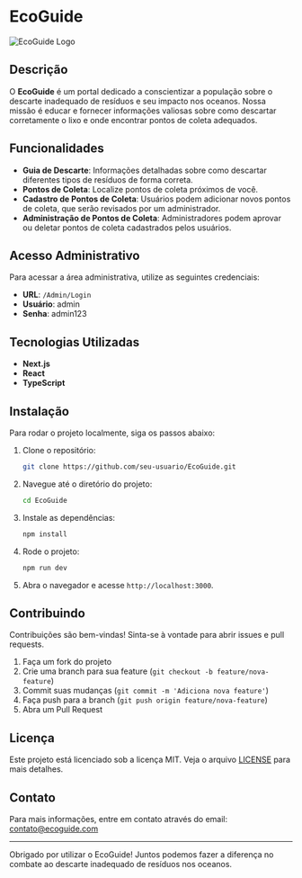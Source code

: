 # EcoGuide

![EcoGuide Logo](link-para-logo.png)

## Descrição

O **EcoGuide** é um portal dedicado a conscientizar a população sobre o descarte inadequado de resíduos e seu impacto nos oceanos. Nossa missão é educar e fornecer informações valiosas sobre como descartar corretamente o lixo e onde encontrar pontos de coleta adequados.

## Funcionalidades

- **Guia de Descarte**: Informações detalhadas sobre como descartar diferentes tipos de resíduos de forma correta.
- **Pontos de Coleta**: Localize pontos de coleta próximos de você.
- **Cadastro de Pontos de Coleta**: Usuários podem adicionar novos pontos de coleta, que serão revisados por um administrador.
- **Administração de Pontos de Coleta**: Administradores podem aprovar ou deletar pontos de coleta cadastrados pelos usuários.

## Acesso Administrativo

Para acessar a área administrativa, utilize as seguintes credenciais:

- **URL**: `/Admin/Login`
- **Usuário**: admin
- **Senha**: admin123

## Tecnologias Utilizadas

- **Next.js**
- **React**
- **TypeScript**

## Instalação

Para rodar o projeto localmente, siga os passos abaixo:

1. Clone o repositório:
    ```bash
    git clone https://github.com/seu-usuario/EcoGuide.git
    ```

2. Navegue até o diretório do projeto:
    ```bash
    cd EcoGuide
    ```

3. Instale as dependências:
    ```bash
    npm install
    ```

4. Rode o projeto:
    ```bash
    npm run dev
    ```

5. Abra o navegador e acesse `http://localhost:3000`.

## Contribuindo

Contribuições são bem-vindas! Sinta-se à vontade para abrir issues e pull requests.

1. Faça um fork do projeto
2. Crie uma branch para sua feature (`git checkout -b feature/nova-feature`)
3. Commit suas mudanças (`git commit -m 'Adiciona nova feature'`)
4. Faça push para a branch (`git push origin feature/nova-feature`)
5. Abra um Pull Request

## Licença

Este projeto está licenciado sob a licença MIT. Veja o arquivo [LICENSE](LICENSE) para mais detalhes.

## Contato

Para mais informações, entre em contato através do email: contato@ecoguide.com

---

Obrigado por utilizar o EcoGuide! Juntos podemos fazer a diferença no combate ao descarte inadequado de resíduos nos oceanos.
